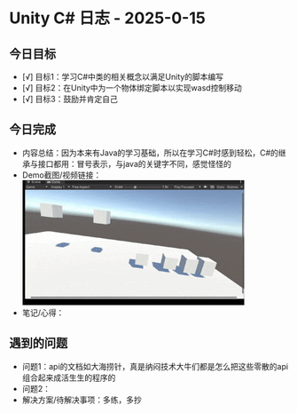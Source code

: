 # Unity C# 日志 - 2025-0-15

## 今日目标

* [√] 目标1：学习C#中类的相关概念以满足Unity的脚本编写
* [√] 目标2：在Unity中为一个物体绑定脚本以实现wasd控制移动
* [√] 目标3：鼓励并肯定自己

## 今日完成

* 内容总结：因为本来有Java的学习基础，所以在学习C#时感到轻松，C#的继承与接口都用：冒号表示，与java的关键字不同，感觉怪怪的
* Demo截图/视频链接：![alt text](<2025-10-15 18-33-52 (1).gif>)
* 笔记/心得：

## 遇到的问题

* 问题1：api的文档如大海捞针，真是纳闷技术大牛们都是怎么把这些零散的api组合起来成活生生的程序的
* 问题2：
* 解决方案/待解决事项：多练，多抄
